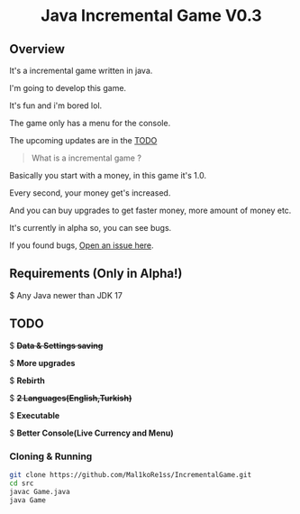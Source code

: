 <h1 align="center">Java Incremental Game V0.3</h1>

## Overview

It's a incremental game written in java.

I'm going to develop this game.

It's fun and i'm bored lol.

The game only has a menu for the console.

The upcoming updates are in the [TODO](#todo)

> What is a incremental game ?

Basically you start with a money, in this game it's 1.0.

Every second, your money get's increased.

And you can buy upgrades to get faster money, more amount of money etc.

It's currently in alpha so, you can see bugs.

If you found bugs, [Open an issue here](<https://github.com/Mal1koRe1ss/IncrementalGame/issues>).

## Requirements (Only in Alpha!)

$ Any Java newer than JDK 17

## TODO

$ ~~**Data & Settings saving**~~

$ **More upgrades**

$ **Rebirth**

$ ~~**2 Languages(English,Turkish)**~~

$ **Executable**

$ **Better Console(Live Currency and Menu)**

### Cloning & Running
```bash
git clone https://github.com/Mal1koRe1ss/IncrementalGame.git
cd src
javac Game.java
java Game
```
